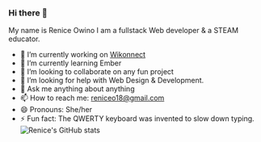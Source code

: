 ### Hi there 👋
My name is Renice Owino I am a fullstack Web developer & a STEAM educator.
- 🔭 I’m currently working on [Wikonnect]( https://github.com/tunapanda/wikonnect)
- 🌱 I’m currently learning Ember
- 👯 I’m looking to collaborate on any fun project
- 🤔 I’m looking for help with Web Design & Development.
- 💬 Ask me anything about anything
- 📫 How to reach me: reniceo18@gmail.com
- 😄 Pronouns: She/her
- ⚡ Fun fact: The QWERTY keyboard was invented to slow down typing.
![Renice's GitHub stats](https://github-readme-stats.vercel.app/api?username=Renice-Owino&show_icons=true&theme=dark)

